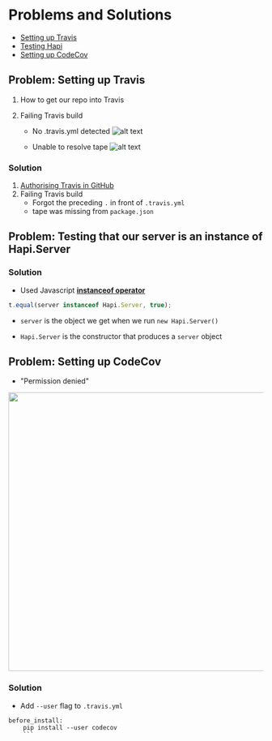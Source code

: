 # Problems and Solutions

* [Setting up Travis](#travis)
* [Testing Hapi](#hapi)
* [Setting up CodeCov](#codecov)

## <a name="travis"><a> Problem: **Setting up Travis**
1. How to get our repo into Travis

2. Failing Travis build
    - No .travis.yml detected
![alt text](https://files.gitter.im/heron2014/Y56k/travis_error.png)

    - Unable to resolve tape
![alt text](https://files.gitter.im/heron2014/rsoG/tape_travis_issue.png)

### Solution
1. [Authorising Travis in GitHub](https://github.com/globetown/crushlines/issues/5#issuecomment-172203106)
2. Failing Travis build
    - Forgot the preceding `.` in front of `.travis.yml`
    - tape was missing from `package.json`

## <a name="hapi"></a> Problem: **Testing that our server is an instance of Hapi.Server**
### Solution
* Used Javascript [__instanceof operator__](https://developer.mozilla.org/en-US/docs/Web/JavaScript/Reference/Operators/instanceof)

```js
t.equal(server instanceof Hapi.Server, true);
```
* `server` is the object we get when we run `new Hapi.Server()`

* `Hapi.Server` is the constructor that produces a `server` object

## <a name="codecov"></a> Problem: **Setting up CodeCov**
* "Permission denied"
<img src="https://files.gitter.im/heron2014/IQWi/coverage_travis.png" width="550" style="display: block">

### Solution
* Add `--user` flag to `.travis.yml`
```
before_install:
    pip install --user codecov
    ```
